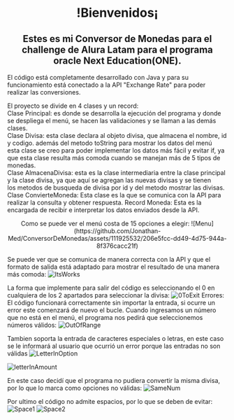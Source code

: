 <h1 align="center"> !Bienvenidos¡ </h1>  
<h2 align="center"> Estes es mi Conversor de Monedas para el challenge de Alura Latam para el programa oracle Next Education(ONE). </h2>  

<p aling="center">El código está completamente desarrollado con Java y para su funcionamiento está conectado a la API "Exchange Rate" para poder  
realizar las conversiones.  

El proyecto se divide en 4 clases y un record:  
Clase Principal: es donde se desarrolla la ejecución del programa y donde se despliega el menú, se hacen las validaciones y se llaman a las demás clases.  
Clase Divisa: esta clase declara al objeto divisa, que almacena el nombre, id y codigo. además del metodo toString para mostrar los datos del menú  
esta clase se creo para poder implementar los datos más fácil y evitar if, ya que esta clase resulta más comoda cuando se manejan más de 5 tipos de monedas.  
Clase AlmacenaDivisa: esta es la clase intermediaria entre la clase principal y la clase divisa, ya que aquí se agregan las nuevas divisas y se tienen  
los metodos de busqueda de divisa por id y del metodo mostrar las divisas.
Clase ConvierteMoneda: Esta clase es la que se comunica con la API para realizar la consulta y obtener respuesta.
Record Moneda: Esta es la encargada de recibir e interpretar los datos enviados desde la API.
</p>
  
<p align="center">
  Como se puede ver el menú costa de 15 opciones a elegir:
  ![Menu](https://github.com/Jonathan-Med/ConversorDeMonedas/assets/111925532/206e5fcc-dd49-4d75-944a-8f376cacc21f)

  Se puede ver que se comunica de manera correcta con la API y que el formato de salida está adaptado para mostrar el resultado de una
  manera más comoda:
  ![ItsWorks](https://github.com/Jonathan-Med/ConversorDeMonedas/assets/111925532/f34455b3-3713-419b-b614-dffb941414c8)
  
  La forma que implemente para salir del código es seleccionando el 0 en cualquiera de los 2 apartados para seleccionar la divisa: 
  ![0ToExit](https://github.com/Jonathan-Med/ConversorDeMonedas/assets/111925532/1c30a037-c88d-4639-8a70-7fa2b27c5fd6)
    Errores: El código funcionará correctamente sin importar la entrada, si ocurre un error este comenzará de nuevo el bucle.
  Cuando ingresamos un número que no está en el menú, el programa nos pedirá que seleccionemos números válidos:
  ![OutOfRange](https://github.com/Jonathan-Med/ConversorDeMonedas/assets/111925532/b01e3391-fdf0-405f-9857-d13dae6a29b7)
  
  Tambien soporta la entrada de caracteres especiales o letras, en este caso se le informará al usuario que ocurrió un error porque las
  entradas no son válidas
  ![LetterInOption](https://github.com/Jonathan-Med/ConversorDeMonedas/assets/111925532/2c099a71-4551-46e1-92a7-53493c989693)

  ![letterInAmount](https://github.com/Jonathan-Med/ConversorDeMonedas/assets/111925532/b14edd3f-beac-4fd4-8229-f9cbe7ff37b1)

  En este caso decidí que el programa no pudiera convertir la misma divisa, por lo que lo marca como opciones no válidas:
  ![SameNum](https://github.com/Jonathan-Med/ConversorDeMonedas/assets/111925532/6ac204d8-d2b6-41d4-90d8-f81e8270d8f9)
  
  Por ultimo el código no admite espacios, por lo que se deben de evitar:
  ![Space1](https://github.com/Jonathan-Med/ConversorDeMonedas/assets/111925532/2910e1b7-47e7-47dc-96f2-13921f278d20)
  ![Space2](https://github.com/Jonathan-Med/ConversorDeMonedas/assets/111925532/98093695-ed74-4a28-9abc-cda690ee7030)

</p>
